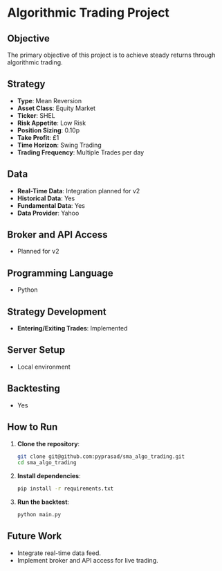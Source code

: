# Algorithmic Trading Project

## Objective
The primary objective of this project is to achieve steady returns through algorithmic trading.

## Strategy
- **Type**: Mean Reversion
- **Asset Class**: Equity Market
- **Ticker**: SHEL
- **Risk Appetite**: Low Risk
- **Position Sizing**: 0.10p
- **Take Profit**: £1
- **Time Horizon**: Swing Trading
- **Trading Frequency**: Multiple Trades per day

## Data
- **Real-Time Data**: Integration planned for v2
- **Historical Data**: Yes
- **Fundamental Data**: Yes
- **Data Provider**: Yahoo

## Broker and API Access
- Planned for v2

## Programming Language
- Python

## Strategy Development
- **Entering/Exiting Trades**: Implemented

## Server Setup
- Local environment

## Backtesting
- Yes

## How to Run
1. **Clone the repository**:
    ```sh
    git clone git@github.com:pyprasad/sma_algo_trading.git
    cd sma_algo_trading
    ```

2. **Install dependencies**:
    ```sh
    pip install -r requirements.txt
    ```

3. **Run the backtest**:
    ```sh
    python main.py
    ```

## Future Work
- Integrate real-time data feed.
- Implement broker and API access for live trading.